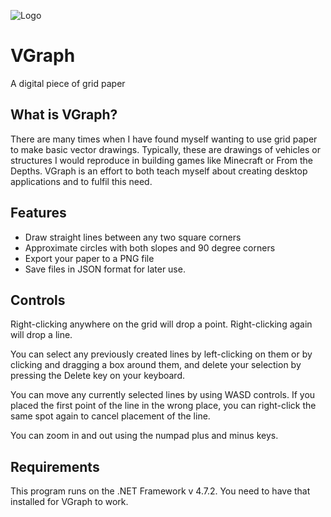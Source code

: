 ![Logo](https://user-images.githubusercontent.com/2125926/132928948-69e2d47c-3ad5-429e-b5b5-3df1fe094d62.png)

# VGraph
A digital piece of grid paper

## What is VGraph?
There are many times when I have found myself wanting to use grid paper to make basic vector drawings. Typically, these are drawings of vehicles or structures I would reproduce in building games like Minecraft or From the Depths. VGraph is an effort to both teach myself about creating desktop applications and to fulfil this need.

## Features
* Draw straight lines between any two square corners
* Approximate circles with both slopes and 90 degree corners
* Export your paper to a PNG file
* Save files in JSON format for later use.

## Controls
Right-clicking anywhere on the grid will drop a point. Right-clicking again will drop a line.

You can select any previously created lines by left-clicking on them or by clicking and dragging a box around them, and delete your selection by pressing the Delete key on your keyboard.

You can move any currently selected lines by using WASD controls. If you placed the first point of the line in the wrong place, you can right-click the same spot again to cancel placement of the line.

You can zoom in and out using the numpad plus and minus keys.

## Requirements
This program runs on the .NET Framework v 4.7.2. You need to have that installed for VGraph to work.
